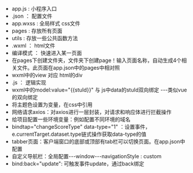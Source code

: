 - app.js : 小程序入口
- .json ： 配置文件
- app.wxss : 全局样式  css文件
- pages : 存放所有页面
- utils : 存放一些公共函数方法
- .wxml ： html文件
- 编译模式 ： 快速进入某一页面
- 在pages下创建文件夹，文件夹下创建page！输入页面名称，自动生成4个相关文件。此页面在app.json中的pages中相对照
- wxml中的view 对应 html的div
- .js ： 逻辑实现
- wxml中的model:value="{{stuId}}" 与 js中data的stuId双向绑定  ---类似vue的双向绑定
- 将主题色设置为变量，在css中引用
- 网络请求axios：对axios进行一层封装，对请求和响应体进行拦截操作
- 给项目配置一些环境变量：例如配置不同环境的域名
- bindtap="changeScoreType" data-type="1" ：设置事件，e.currentTarget.dataset.type链式操作获取data-type的值
- tabber页面：客户端窗口的底部或顶部有tab栏可以切换页面。在app.json中配置
- 自定义导航栏：全局配置---window---navigationStyle : custom
- bind:back="update": 可触发事件update，通过back绑定
